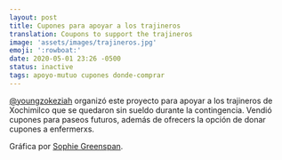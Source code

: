 ```yaml
---
layout: post
title: Cupones para apoyar a los trajineros
translation: Coupons to support the trajineros
image: 'assets/images/trajineros.jpg'
emoji: ':rowboat:'
date: 2020-05-01 23:26 -0500
status: inactive
tags: apoyo-mutuo cupones donde-comprar
---
```


[@youngzokeziah](https://www.instagram.com/youngzokeziah/) organizó este proyecto para apoyar a los trajineros de Xochimilco que se quedaron sin sueldo durante la contingencia. Vendió cupones para paseos futuros, además de ofrecers la opción de donar cupones a enfermerxs.

Gráfica por [Sophie Greenspan](https://www.instagram.com/sophieverdespan/).
